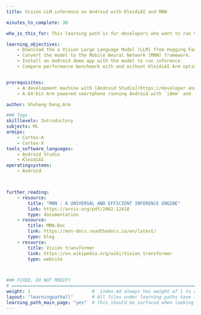 ```yaml
---
title: Vision LLM inference on Android with KleidiAI and MNN

minutes_to_complete: 30

who_is_this_for: This learning path is for developers who want to run Vision-Transformer (ViT) efficiently on an Android device.

learning_objectives:
    - Download the a Vision Large Language Model (LLM) from Hugging Face.
    - Convert the model to the Mobile Neural Network (MNN) framework.
    - Install an Android demo app with the model to run inference.
    - Compare performance benchmark with and without KleidiAI Arm optimized micro-kernels.


prerequisites:
    - A development machine with [Android Studio](https://developer.android.com/studio) installed.
    - A 64-bit Arm powered smartphone running Android with `i8mm` and `dotprod` supported.

author: Shuheng Deng,Arm

### Tags
skilllevels: Introductory
subjects: ML
armips:
    - Cortex-A
    - Cortex-X
tools_software_languages:
    - Android Studio
    - KleidiAI
operatingsystems:
    - Android



further_reading:
    - resource:
        title: "MNN : A UNIVERSAL AND EFFICIENT INFERENCE ENGINE"
        link: https://arxiv.org/pdf/2002.12418
        type: documentation
    - resource:
        title: MNN-Doc
        link: https://mnn-docs.readthedocs.io/en/latest/
        type: blog
    - resource:
        title: Vision transformer
        link: https://en.wikipedia.org/wiki/Vision_transformer
        type: website



### FIXED, DO NOT MODIFY
# ================================================================================
weight: 1                       # _index.md always has weight of 1 to order correctly
layout: "learningpathall"       # All files under learning paths have this same wrapper
learning_path_main_page: "yes"  # This should be surfaced when looking for related content. Only set for _index.md of learning path content.
---
```

